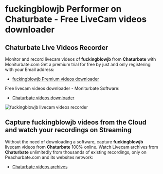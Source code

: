 # fuckingblowjb Performer on Chaturbate - Free LiveCam videos downloader

## Chaturbate Live Videos Recorder

Monitor and record livecam videos of **fuckingblowjb** from **Chaturbate** with Moniturbate.com
Get a premium trial for free by just and only registering with your Email address:
* [fuckingblowjb Premium videos downloader](https://moniturbate.com/request-demo-licence-key.html)

Free livecam videos downloader - Moniturbate Software:
* [Chaturbate videos downloader](https://moniturbate.com/moniturbate-download-software.html)

![fuckingblowjb livecam videos recorder](https://peachurnet.com/templates/moniturbate-software.png)


## Capture fuckingblowjb videos from the Cloud and watch your recordings on Streaming

Without the need of downloading a software, capture **fuckingblowjb** livecam videos from **Chaturbate** 100% online.
Watch Livecam archives from **Chaturbate** unlimitedly from thousands of existing recordings, only on Peachurbate.com and its websites network:
* [Chaturbate videos archives](https://peachurnet.com/)